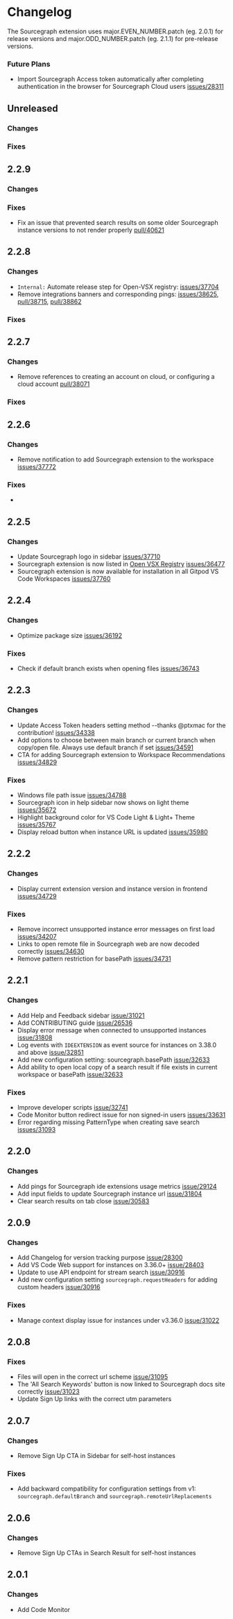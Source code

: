 # Changelog

The Sourcegraph extension uses major.EVEN_NUMBER.patch (eg. 2.0.1) for release versions and major.ODD_NUMBER.patch (eg. 2.1.1) for pre-release versions.

### Future Plans

- Import Sourcegraph Access token automatically after completing authentication in the browser for Sourcegraph Cloud users [issues/28311](https://github.com/sourcegraph/sourcegraph/issues/28311)

## Unreleased

### Changes

### Fixes

## 2.2.9

### Changes

### Fixes

- Fix an issue that prevented search results on some older Sourcegraph instance versions to not render properly [pull/40621](https://github.com/sourcegraph/sourcegraph/pull/40621)

## 2.2.8

### Changes

- `Internal:` Automate release step for Open-VSX registry: [issues/37704](https://github.com/sourcegraph/sourcegraph/issues/37704)
- Remove integrations banners and corresponding pings: [issues/38625](https://github.com/sourcegraph/sourcegraph/issues/38625), [pull/38715](https://github.com/sourcegraph/sourcegraph/pull/38715), [pull/38862](https://github.com/sourcegraph/sourcegraph/pull/38862)

### Fixes

## 2.2.7

### Changes

- Remove references to creating an account on cloud, or configuring a cloud account [pull/38071](https://github.com/sourcegraph/sourcegraph/pull/38071)

### Fixes

## 2.2.6

### Changes

- Remove notification to add Sourcegraph extension to the workspace [issues/37772](https://github.com/sourcegraph/sourcegraph/issues/37772)

### Fixes

-

## 2.2.5

### Changes

- Update Sourcegraph logo in sidebar [issues/37710](https://github.com/sourcegraph/sourcegraph/issues/37710)
- Sourcegraph extension is now listed in [Open VSX Registry](https://open-vsx.org/extension/sourcegraph/sourcegraph) [issues/36477](https://github.com/sourcegraph/sourcegraph/issues/36477)
- Sourcegraph extension is now available for installation in all Gitpod VS Code Workspaces [issues/37760](https://github.com/sourcegraph/sourcegraph/issues/37760)

## 2.2.4

### Changes

- Optimize package size [issues/36192](https://github.com/sourcegraph/sourcegraph/issues/36192)

### Fixes

- Check if default branch exists when opening files [issues/36743](https://github.com/sourcegraph/sourcegraph/issues/36743)

## 2.2.3

### Changes

- Update Access Token headers setting method --thanks @ptxmac for the contribution! [issues/34338](https://github.com/sourcegraph/sourcegraph/issues/34338)
- Add options to choose between main branch or current branch when copy/open file. Always use default branch if set [issues/34591](https://github.com/sourcegraph/sourcegraph/issues/34591)
- CTA for adding Sourcegraph extension to Workspace Recommendations [issues/34829](https://github.com/sourcegraph/sourcegraph/issues/34829)

### Fixes

- Windows file path issue [issues/34788](https://github.com/sourcegraph/sourcegraph/issues/34788)
- Sourcegraph icon in help sidebar now shows on light theme [issues/35672](https://github.com/sourcegraph/sourcegraph/issues/35672)
- Highlight background color for VS Code Light & Light+ Theme [issues/35767](https://github.com/sourcegraph/sourcegraph/issues/35767)
- Display reload button when instance URL is updated [issues/35980](https://github.com/sourcegraph/sourcegraph/issues/35980)

## 2.2.2

### Changes

- Display current extension version and instance version in frontend [issues/34729](https://github.com/sourcegraph/sourcegraph/issues/34729)

### Fixes

- Remove incorrect unsupported instance error messages on first load [issues/34207](https://github.com/sourcegraph/sourcegraph/issues/34207)
- Links to open remote file in Sourcegraph web are now decoded correctly [issues/34630](https://github.com/sourcegraph/sourcegraph/issues/34630)
- Remove pattern restriction for basePath [issues/34731](https://github.com/sourcegraph/sourcegraph/issues/34731)

## 2.2.1

### Changes

- Add Help and Feedback sidebar [issue/31021](https://github.com/sourcegraph/sourcegraph/issues/31021)
- Add CONTRIBUTING guide [issue/26536](https://github.com/sourcegraph/sourcegraph/issues/26536)
- Display error message when connected to unsupported instances [issue/31808](https://github.com/sourcegraph/sourcegraph/issues/31808)
- Log events with `IDEEXTENSION` as event source for instances on 3.38.0 and above [issue/32851](https://github.com/sourcegraph/sourcegraph/issues/32851)
- Add new configuration setting: sourcegraph.basePath [issue/32633](https://github.com/sourcegraph/sourcegraph/issues/32633)
- Add ability to open local copy of a search result if file exists in current workspace or basePath [issue/32633](https://github.com/sourcegraph/sourcegraph/issues/32633)

### Fixes

- Improve developer scripts [issue/32741](https://github.com/sourcegraph/sourcegraph/issues/32741)
- Code Monitor button redirect issue for non signed-in users [issues/33631](https://github.com/sourcegraph/sourcegraph/issues/33631)
- Error regarding missing PatternType when creating save search [issues/31093](https://github.com/sourcegraph/sourcegraph/issues/31093)

## 2.2.0

### Changes

- Add pings for Sourcegraph ide extensions usage metrics [issue/29124](https://github.com/sourcegraph/sourcegraph/issues/29124)
- Add input fields to update Sourcegraph instance url [issue/31804](https://github.com/sourcegraph/sourcegraph/issues/31804)
- Clear search results on tab close [issue/30583](https://github.com/sourcegraph/sourcegraph/issues/30583)

## 2.0.9

### Changes

- Add Changelog for version tracking purpose [issue/28300](https://github.com/sourcegraph/sourcegraph/issues/28300)
- Add VS Code Web support for instances on 3.36.0+ [issue/28403](https://github.com/sourcegraph/sourcegraph/issues/28403)
- Update to use API endpoint for stream search [issue/30916](https://github.com/sourcegraph/sourcegraph/issues/30916)
- Add new configuration setting `sourcegraph.requestHeaders` for adding custom headers [issue/30916](https://github.com/sourcegraph/sourcegraph/issues/30916)

### Fixes

- Manage context display issue for instances under v3.36.0 [issue/31022](https://github.com/sourcegraph/sourcegraph/issues/31022)

## 2.0.8

### Fixes

- Files will open in the correct url scheme [issue/31095](https://github.com/sourcegraph/sourcegraph/issues/31095)
- The 'All Search Keywords' button is now linked to Sourcegraph docs site correctly [issue/31023](https://github.com/sourcegraph/sourcegraph/issues/31023)
- Update Sign Up links with the correct utm parameters

## 2.0.7

### Changes

- Remove Sign Up CTA in Sidebar for self-host instances

### Fixes

- Add backward compatibility for configuration settings from v1: `sourcegraph.defaultBranch` and `sourcegraph.remoteUrlReplacements`

## 2.0.6

### Changes

- Remove Sign Up CTAs in Search Result for self-host instances

## 2.0.1

### Changes

- Add Code Monitor
